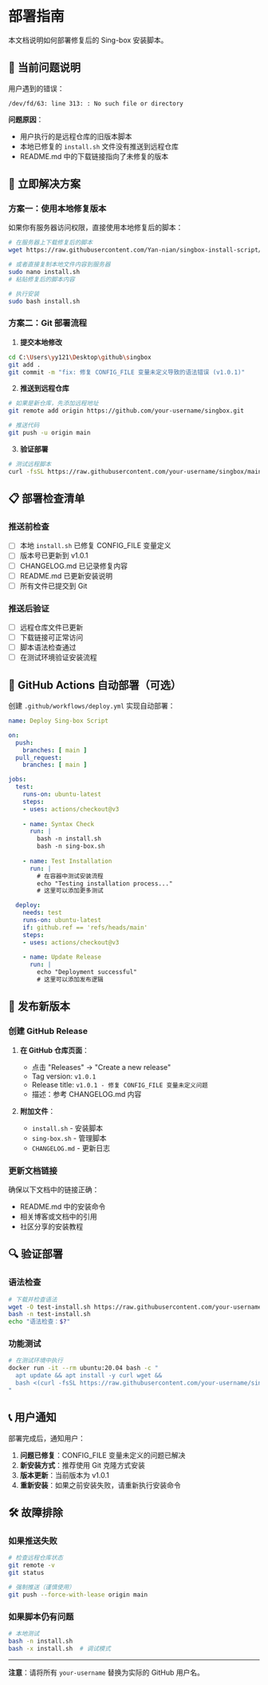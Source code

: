 # 部署指南

本文档说明如何部署修复后的 Sing-box 安装脚本。

## 🚨 当前问题说明

用户遇到的错误：
```
/dev/fd/63: line 313: : No such file or directory
```

**问题原因**：
- 用户执行的是远程仓库的旧版本脚本
- 本地已修复的 `install.sh` 文件没有推送到远程仓库
- README.md 中的下载链接指向了未修复的版本

## 🔧 立即解决方案

### 方案一：使用本地修复版本

如果你有服务器访问权限，直接使用本地修复后的脚本：

```bash
# 在服务器上下载修复后的脚本
wget https://raw.githubusercontent.com/Yan-nian/singbox-install-script/master/install.sh

# 或者直接复制本地文件内容到服务器
sudo nano install.sh
# 粘贴修复后的脚本内容

# 执行安装
sudo bash install.sh
```

### 方案二：Git 部署流程

1. **提交本地修改**
```bash
cd C:\Users\yy121\Desktop\github\singbox
git add .
git commit -m "fix: 修复 CONFIG_FILE 变量未定义导致的语法错误 (v1.0.1)"
```

2. **推送到远程仓库**
```bash
# 如果是新仓库，先添加远程地址
git remote add origin https://github.com/your-username/singbox.git

# 推送代码
git push -u origin main
```

3. **验证部署**
```bash
# 测试远程脚本
curl -fsSL https://raw.githubusercontent.com/your-username/singbox/main/install.sh | head -30
```

## 📋 部署检查清单

### 推送前检查
- [ ] 本地 `install.sh` 已修复 CONFIG_FILE 变量定义
- [ ] 版本号已更新到 v1.0.1
- [ ] CHANGELOG.md 已记录修复内容
- [ ] README.md 已更新安装说明
- [ ] 所有文件已提交到 Git

### 推送后验证
- [ ] 远程仓库文件已更新
- [ ] 下载链接可正常访问
- [ ] 脚本语法检查通过
- [ ] 在测试环境验证安装流程

## 🔄 GitHub Actions 自动部署（可选）

创建 `.github/workflows/deploy.yml` 实现自动部署：

```yaml
name: Deploy Sing-box Script

on:
  push:
    branches: [ main ]
  pull_request:
    branches: [ main ]

jobs:
  test:
    runs-on: ubuntu-latest
    steps:
    - uses: actions/checkout@v3
    
    - name: Syntax Check
      run: |
        bash -n install.sh
        bash -n sing-box.sh
    
    - name: Test Installation
      run: |
        # 在容器中测试安装流程
        echo "Testing installation process..."
        # 这里可以添加更多测试

  deploy:
    needs: test
    runs-on: ubuntu-latest
    if: github.ref == 'refs/heads/main'
    steps:
    - uses: actions/checkout@v3
    
    - name: Update Release
      run: |
        echo "Deployment successful"
        # 这里可以添加发布逻辑
```

## 🚀 发布新版本

### 创建 GitHub Release

1. **在 GitHub 仓库页面**：
   - 点击 "Releases" → "Create a new release"
   - Tag version: `v1.0.1`
   - Release title: `v1.0.1 - 修复 CONFIG_FILE 变量未定义问题`
   - 描述：参考 CHANGELOG.md 内容

2. **附加文件**：
   - `install.sh` - 安装脚本
   - `sing-box.sh` - 管理脚本
   - `CHANGELOG.md` - 更新日志

### 更新文档链接

确保以下文档中的链接正确：
- README.md 中的安装命令
- 相关博客或文档中的引用
- 社区分享的安装教程

## 🔍 验证部署

### 语法检查
```bash
# 下载并检查语法
wget -O test-install.sh https://raw.githubusercontent.com/your-username/singbox/main/install.sh
bash -n test-install.sh
echo "语法检查：$?"
```

### 功能测试
```bash
# 在测试环境中执行
docker run -it --rm ubuntu:20.04 bash -c "
  apt update && apt install -y curl wget && 
  bash <(curl -fsSL https://raw.githubusercontent.com/your-username/singbox/main/install.sh)
"
```

## 📞 用户通知

部署完成后，通知用户：

1. **问题已修复**：CONFIG_FILE 变量未定义的问题已解决
2. **新安装方式**：推荐使用 Git 克隆方式安装
3. **版本更新**：当前版本为 v1.0.1
4. **重新安装**：如果之前安装失败，请重新执行安装命令

## 🛠️ 故障排除

### 如果推送失败
```bash
# 检查远程仓库状态
git remote -v
git status

# 强制推送（谨慎使用）
git push --force-with-lease origin main
```

### 如果脚本仍有问题
```bash
# 本地测试
bash -n install.sh
bash -x install.sh  # 调试模式
```

---

**注意**：请将所有 `your-username` 替换为实际的 GitHub 用户名。